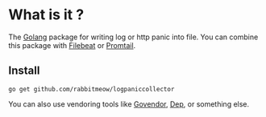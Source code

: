 # What is it ?

The [Golang](https://golang.org) package for writing log or http panic into file. You can combine this package with [Filebeat](https://www.elastic.co/products/beats/filebeat) or [Promtail](https://github.com/grafana/loki/tree/master/docs/clients/promtail).

## Install

`go get github.com/rabbitmeow/logpaniccollector`

You can also use vendoring tools like [Govendor](https://github.com/kardianos/govendor), [Dep](https://github.com/golang/dep), or something else.